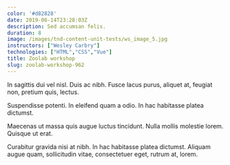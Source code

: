 ```yaml
---
color: '#d82828'
date: 2019-06-14T23:28:03Z
description: Sed accumsan felis.
duration: 8
image: /images/tnd-content-unit-tests/ws_image_5.jpg
instructors: ["Wesley Carbry"]
technologies: ["HTML","CSS","Vue"]
title: Zoolab workshop
slug: zoolab-workshop-962
---
```

In sagittis dui vel nisl. Duis ac nibh. Fusce lacus purus, aliquet at, feugiat non, pretium quis, lectus.

Suspendisse potenti. In eleifend quam a odio. In hac habitasse platea dictumst.

Maecenas ut massa quis augue luctus tincidunt. Nulla mollis molestie lorem. Quisque ut erat.

Curabitur gravida nisi at nibh. In hac habitasse platea dictumst. Aliquam augue quam, sollicitudin vitae, consectetuer eget, rutrum at, lorem.
